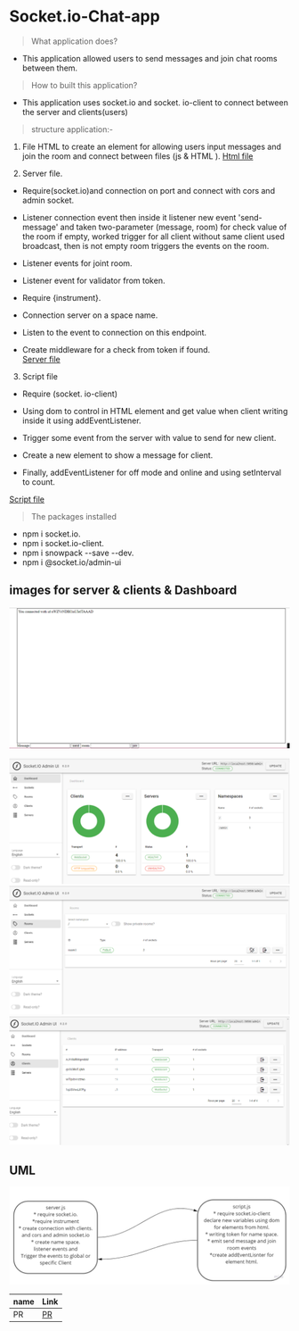 # Socket.io-Chat-app

> What application does?

* This application allowed users to send messages and join chat rooms between them.

> How to built this application?

* This application uses socket.io and socket. io-client to connect between the server and clients(users)

> structure application:-

1. File HTML to create an element for allowing users input messages and join the room and connect between files (js & HTML ). [Html file](/client/index.html)

2. Server file.

* Require(socket.io)and connection on port
and connect with cors and admin socket.

* Listener connection event then inside it listener new event 'send-message' and taken two-parameter (message, room) for check value of the room if empty, worked trigger for all client without same client used broadcast, then is not empty room triggers the events on the room.
* Listener events for joint room.
* Listener event for validator from token.
* Require {instrument}.
* Connection server on a space name.
* Listen to the event to connection on this endpoint.
* Create middleware for a check from token if found.  
[Server file](https://github.com/Mujahedyousef/Socket.io-Message-Queues/blob/main/server/server.js)

3. Script file

* Require (socket. io-client)
* Using dom to control in HTML element and get value when client writing inside it  using addEventListener.

* Trigger some event from the server with value to send for new client.
* Create a new element to show a message for client.
* Finally, addEventListener for off  mode and online
and using setInterval to count.

[Script file](/client/script.js)

> The packages installed

* npm i socket.io.
* npm i socket.io-client.
* npm i snowpack --save --dev.
* npm i @socket.io/admin-ui

## images for server & clients & Dashboard

![client](/images/client.png)

![Dashboard](/images/Dashboard.png)
![room](/images/room.png)
![client_number](/images/client_number.png)

## UML

![uml](/images/uml.jpg)

|name |Link|
|----|----|
|PR|[PR](https://github.com/Mujahedyousef/Socket.io-Message-Queues/pull/2)|
